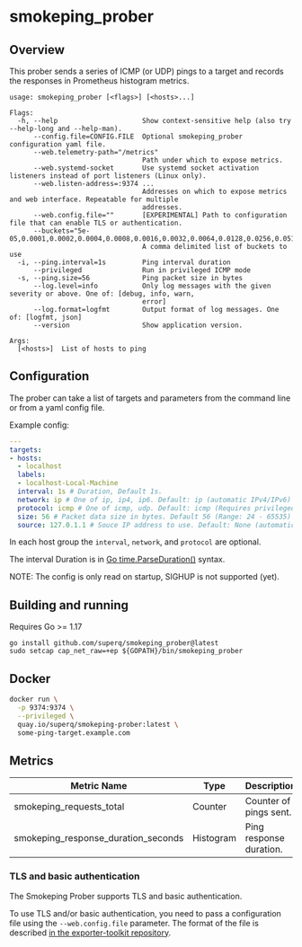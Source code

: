 # smokeping_prober

## Overview

This prober sends a series of ICMP (or UDP) pings to a target and records the responses in Prometheus histogram metrics.

```
usage: smokeping_prober [<flags>] [<hosts>...]

Flags:
  -h, --help                     Show context-sensitive help (also try --help-long and --help-man).
      --config.file=CONFIG.FILE  Optional smokeping_prober configuration yaml file.
      --web.telemetry-path="/metrics"
                                 Path under which to expose metrics.
      --web.systemd-socket       Use systemd socket activation listeners instead of port listeners (Linux only).
      --web.listen-address=:9374 ...
                                 Addresses on which to expose metrics and web interface. Repeatable for multiple
                                 addresses.
      --web.config.file=""       [EXPERIMENTAL] Path to configuration file that can enable TLS or authentication.
      --buckets="5e-05,0.0001,0.0002,0.0004,0.0008,0.0016,0.0032,0.0064,0.0128,0.0256,0.0512,0.1024,0.2048,0.4096,0.8192,1.6384,3.2768,6.5536,13.1072,26.2144"
                                 A comma delimited list of buckets to use
  -i, --ping.interval=1s         Ping interval duration
      --privileged               Run in privileged ICMP mode
  -s, --ping.size=56             Ping packet size in bytes
      --log.level=info           Only log messages with the given severity or above. One of: [debug, info, warn,
                                 error]
      --log.format=logfmt        Output format of log messages. One of: [logfmt, json]
      --version                  Show application version.

Args:
  [<hosts>]  List of hosts to ping
```

## Configuration

The prober can take a list of targets and parameters from the command line or from a yaml config file.

Example config:

```yaml
---
targets:
- hosts:
  - localhost
  labels:
  - localhost-Local-Machine
  interval: 1s # Duration, Default 1s.
  network: ip # One of ip, ip4, ip6. Default: ip (automatic IPv4/IPv6)
  protocol: icmp # One of icmp, udp. Default: icmp (Requires privileged operation)
  size: 56 # Packet data size in bytes. Default 56 (Range: 24 - 65535)
  source: 127.0.1.1 # Souce IP address to use. Default: None (automatic selection)
```

In each host group the `interval`, `network`, and `protocol` are optional.

The interval Duration is in [Go time.ParseDuration()](https://golang.org/pkg/time/#ParseDuration) syntax.

NOTE: The config is only read on startup, SIGHUP is not supported (yet).

## Building and running

Requires Go >= 1.17

```console
go install github.com/superq/smokeping_prober@latest
sudo setcap cap_net_raw=+ep ${GOPATH}/bin/smokeping_prober
```

## Docker

```bash
docker run \
  -p 9374:9374 \
  --privileged \
  quay.io/superq/smokeping-prober:latest \
  some-ping-target.example.com
```

## Metrics

 Metric Name                            | Type       | Description
----------------------------------------|------------|-------------------------------------------
 smokeping\_requests\_total             | Counter    | Counter of pings sent.
 smokeping\_response\_duration\_seconds | Histogram  | Ping response duration.

### TLS and basic authentication

The Smokeping Prober supports TLS and basic authentication.

To use TLS and/or basic authentication, you need to pass a configuration file
using the `--web.config.file` parameter. The format of the file is described
[in the exporter-toolkit repository](https://github.com/prometheus/exporter-toolkit/blob/master/docs/web-configuration.md).
